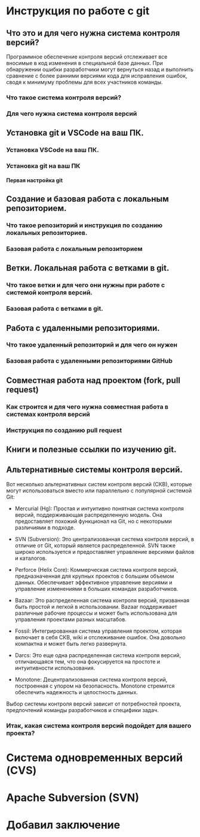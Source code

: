 # Инструкция по работе с git

## Что это и для чего нужна система контроля версий?
Программное обеспечение контроля версий отслеживает все вносимые в код изменения в специальной базе данных. При обнаружении ошибки разработчики могут вернуться назад и выполнить сравнение с более ранними версиями кода для исправления ошибок, сводя к минимуму проблемы для всех участников команды.

### Что такое система контроля версий?

### Для чего нужна система контроля версий

## Установка git и VSCode на ваш ПК.

### Установка VSCode на ваш ПК.

### Установка git на ваш ПК

#### Первая настройка git

## Создание и базовая работа с локальным репозиторием.

### Что такое репозиторий и инструкция по созданию локальных репозиториев.

### Базовая работа с локальным репозиторием

## Ветки. Локальная работа с ветками в git.

### Что такое ветки и для чего они нужны при работе с системой контроля версий.

### Базовая работа с ветками в git.

## Работа с удаленными репозиториями.

### Что такое удаленный репозиторий и для чего он нужен

### Базовая работа с удаленными репозиториями GitHub

## Совместная работа над проектом (fork, pull request)

### Как строится и для чего нужна совместная работа в системах контроля версий

### Инструкция по созданию pull request

## Книги и полезные ссылки по изучению git.

## Альтернативные системы контроля версий.
Вот несколько альтернативных систем контроля версий (СКВ), которые могут использоваться вместо или параллельно с популярной системой Git:

* Mercurial (Hg): Простая и интуитивно понятная система контроля версий, поддерживающая распределенную модель. Она предоставляет похожий функционал на Git, но с некоторыми различиями в подходе.

* SVN (Subversion): Это централизованная система контроля версий, в отличие от Git, который является распределенной. SVN также широко используется и предоставляет управление версиями файлов и каталогов.

* Perforce (Helix Core): Коммерческая система контроля версий, предназначенная для крупных проектов с большим объемом данных. Обеспечивает эффективное управление версиями и управление изменениями в больших командах разработчиков.

* Bazaar: Это распределенная система контроля версий, призванная быть простой и легкой в использовании. Bazaar поддерживает различные рабочие процессы и может быть использована для управления проектами разных масштабов.

* Fossil: Интегрированная система управления проектом, которая включает в себя СКВ, wiki и отслеживание ошибок. Она довольно компактна и может быть легко развернута.

* Darcs: Это еще одна распределенная система контроля версий, отличающаяся тем, что она фокусируется на простоте и интуитивности использования.

* Monotone: Децентрализованная система контроля версий, построенная с упором на безопасность. Monotone стремится обеспечить надежность и целостность данных.

Выбор системы контроля версий зависит от потребностей проекта, предпочтений команды разработчиков и специфики задач.








### Итак, какая система контроля версий подойдет для вашего проекта?

# Система одновременных версий (CVS)

# Apache Subversion (SVN)

# Добавил заключение
